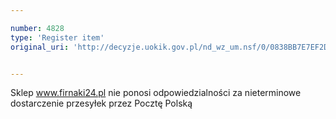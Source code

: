 ```yaml
---

number: 4828
type: 'Register item'
original_uri: 'http://decyzje.uokik.gov.pl/nd_wz_um.nsf/0/0838BB7E7EF2DAFDC1257B8300334F64?OpenDocument'


---
```


Sklep www.firnaki24.pl nie ponosi odpowiedzialności za nieterminowe dostarczenie przesyłek przez Pocztę Polską
